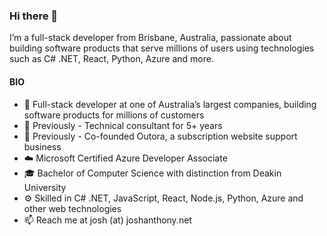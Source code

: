 ### Hi there 👋

I’m a full-stack developer from Brisbane, Australia, passionate about building software products that serve millions of users using technologies such as C# .NET, React, Python, Azure and more.

#### BIO

- 🏢 Full-stack developer at one of Australia’s largest companies, building software products for millions of customers
- 💼 Previously - Technical consultant for 5+ years
- 🚀 Previously - Co-founded Outora, a subscription website support business
- ☁️ Microsoft Certified Azure Developer Associate
- 🎓 Bachelor of Computer Science with distinction from Deakin University
- ⚙️ Skilled in C# .NET, JavaScript, React, Node.js, Python, Azure and other web technologies
- 📫 Reach me at josh (at) joshanthony.net
